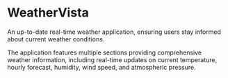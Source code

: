 # WeatherVista

An up-to-date real-time weather application, ensuring users stay informed about current weather
conditions. 

The application features multiple sections providing comprehensive weather information,
including real-time updates on current temperature, hourly forecast, humidity, wind speed, and
atmospheric pressure.
